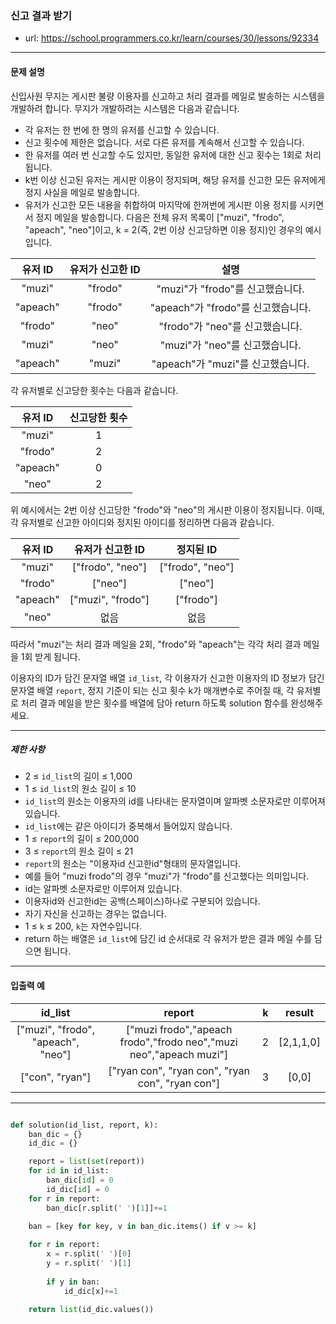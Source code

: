 ### 신고 결과 받기

 - url: https://school.programmers.co.kr/learn/courses/30/lessons/92334
 
 --------
 
#### 문제 설명
신입사원 무지는 게시판 불량 이용자를 신고하고 처리 결과를 메일로 발송하는 시스템을 개발하려 합니다. 무지가 개발하려는 시스템은 다음과 같습니다.

  - 각 유저는 한 번에 한 명의 유저를 신고할 수 있습니다.
   - 신고 횟수에 제한은 없습니다. 서로 다른 유저를 계속해서 신고할 수 있습니다.
   - 한 유저를 여러 번 신고할 수도 있지만, 동일한 유저에 대한 신고 횟수는 1회로 처리됩니다.
  - k번 이상 신고된 유저는 게시판 이용이 정지되며, 해당 유저를 신고한 모든 유저에게 정지 사실을 메일로 발송합니다.
   - 유저가 신고한 모든 내용을 취합하여 마지막에 한꺼번에 게시판 이용 정지를 시키면서 정지 메일을 발송합니다.
다음은 전체 유저 목록이 ["muzi", "frodo", "apeach", "neo"]이고, k = 2(즉, 2번 이상 신고당하면 이용 정지)인 경우의 예시입니다.

 |유저 ID|유저가 신고한 ID|설명|
 |:---:|:---:|:---:|
 |"muzi"|"frodo"|"muzi"가 "frodo"를 신고했습니다.|
 |"apeach"|"frodo"|"apeach"가 "frodo"를 신고했습니다.|
 |"frodo"|"neo"|"frodo"가 "neo"를 신고했습니다.|
 |"muzi"|"neo"|"muzi"가 "neo"를 신고했습니다.|
 |"apeach"|"muzi"|"apeach"가 "muzi"를 신고했습니다.|
 
각 유저별로 신고당한 횟수는 다음과 같습니다.

 |유저 ID|신고당한 횟수|
 |:---:|:---:|
 |"muzi"|1|
 |"frodo"|2|
 |"apeach"|0|
 |"neo"|2|
 
위 예시에서는 2번 이상 신고당한 "frodo"와 "neo"의 게시판 이용이 정지됩니다. 이때, 각 유저별로 신고한 아이디와 정지된 아이디를 정리하면 다음과 같습니다.

 |유저 ID|유저가 신고한 ID|정지된 ID|
 |:---:|:---:|:---:|
 |"muzi"|["frodo", "neo"]|["frodo", "neo"]|
 |"frodo"|["neo"]|["neo"]|
 |"apeach"|["muzi", "frodo"]|["frodo"]|
 |"neo"|없음|없음|
 
따라서 "muzi"는 처리 결과 메일을 2회, "frodo"와 "apeach"는 각각 처리 결과 메일을 1회 받게 됩니다.

이용자의 ID가 담긴 문자열 배열 `id_list`, 각 이용자가 신고한 이용자의 ID 정보가 담긴 문자열 배열 `report`, 정지 기준이 되는 신고 횟수 k가 매개변수로 주어질 때, 각 유저별로 처리 결과 메일을 받은 횟수를 배열에 담아 return 하도록 solution 함수를 완성해주세요.

--------

##### 제한 사항
  - 2 ≤ `id_list`의 길이 ≤ 1,000
   - 1 ≤ `id_list`의 원소 길이 ≤ 10
   - `id_list`의 원소는 이용자의 id를 나타내는 문자열이며 알파벳 소문자로만 이루어져 있습니다.
   - `id_list`에는 같은 아이디가 중복해서 들어있지 않습니다.
  - 1 ≤ `report`의 길이 ≤ 200,000
   - 3 ≤ `report`의 원소 길이 ≤ 21
   - `report`의 원소는 "이용자id 신고한id"형태의 문자열입니다.
   - 예를 들어 "muzi frodo"의 경우 "muzi"가 "frodo"를 신고했다는 의미입니다.
   - id는 알파벳 소문자로만 이루어져 있습니다.
   - 이용자id와 신고한id는 공백(스페이스)하나로 구분되어 있습니다.
   - 자기 자신을 신고하는 경우는 없습니다.
  - 1 ≤ `k` ≤ 200, `k`는 자연수입니다.
  - return 하는 배열은 `id_list`에 담긴 id 순서대로 각 유저가 받은 결과 메일 수를 담으면 됩니다.

--------
 
#### 입출력 예

 |id_list|report|k|result|
 |:---:|:---:|:---:|:---:|
 |["muzi", "frodo", "apeach", "neo"]|["muzi frodo","apeach frodo","frodo neo","muzi neo","apeach muzi"]|2|[2,1,1,0]|
 |["con", "ryan"]|["ryan con", "ryan con", "ryan con", "ryan con"]|3|[0,0]|
 
--------

```python

def solution(id_list, report, k):
    ban_dic = {}
    id_dic = {}

    report = list(set(report))
    for id in id_list:
        ban_dic[id] = 0
        id_dic[id] = 0
    for r in report:
        ban_dic[r.split(' ')[1]]+=1
        
    ban = [key for key, v in ban_dic.items() if v >= k]

    for r in report:
        x = r.split(' ')[0]
        y = r.split(' ')[1]
        
        if y in ban:
            id_dic[x]+=1
            
    return list(id_dic.values())

```
